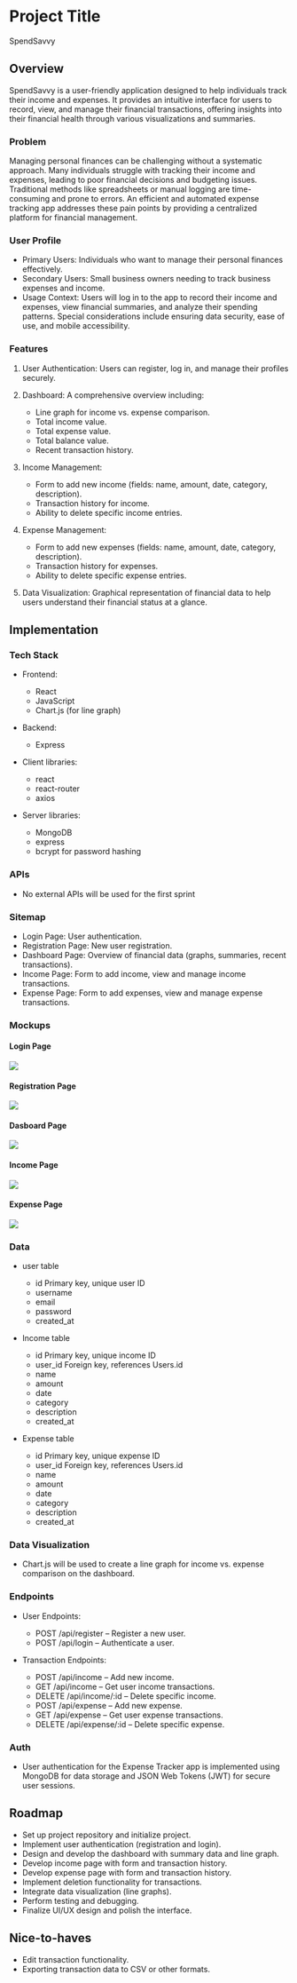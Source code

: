 # Project Title
SpendSavvy

## Overview

SpendSavvy is a user-friendly application designed to help individuals track their income and expenses. It provides an intuitive interface for users to record, view, and manage their financial transactions, offering insights into their financial health through various visualizations and summaries.

### Problem

Managing personal finances can be challenging without a systematic approach. Many individuals struggle with tracking their income and expenses, leading to poor financial decisions and budgeting issues. Traditional methods like spreadsheets or manual logging are time-consuming and prone to errors. An efficient and automated expense tracking app addresses these pain points by providing a centralized platform for financial management.

### User Profile

- Primary Users: Individuals who want to manage their personal finances effectively.
- Secondary Users: Small business owners needing to track business expenses and income.
- Usage Context: Users will log in to the app to record their income and expenses, view financial summaries, and analyze their spending patterns. Special considerations include ensuring data security, ease of use, and mobile accessibility.

### Features

1. User Authentication: Users can register, log in, and manage their profiles securely.

2. Dashboard: A comprehensive overview including:
    - Line graph for income vs. expense comparison.
    - Total income value.
    - Total expense value.
    - Total balance value.
    - Recent transaction history.

3. Income Management:
    - Form to add new income (fields: name, amount, date, category, description).
    - Transaction history for income.
    - Ability to delete specific income entries.

4. Expense Management:
    - Form to add new expenses (fields: name, amount, date, category, description).
    - Transaction history for expenses.
    - Ability to delete specific expense entries.

5. Data Visualization: Graphical representation of financial data to help users understand their financial status at a glance.

## Implementation

### Tech Stack

- Frontend:
    - React
    - JavaScript
    - Chart.js (for line graph)

- Backend: 
    - Express

- Client libraries: 
    - react
    - react-router
    - axios

- Server libraries:
    - MongoDB
    - express
    - bcrypt for password hashing


### APIs

- No external APIs will be used for the first sprint

### Sitemap

- Login Page: User authentication.
- Registration Page: New user registration.
- Dashboard Page: Overview of financial data (graphs, summaries, recent transactions).
- Income Page: Form to add income, view and manage income transactions.
- Expense Page: Form to add expenses, view and manage expense transactions.


### Mockups

#### Login Page
![](mockup/Login.png)

#### Registration Page
![](mockup/Registration.png)

#### Dasboard Page
![](mockup/Dashboard.png)

#### Income Page
![](mockup/Income.png)

#### Expense Page
![](mockup/Expense.png)

### Data

- user table

    - id Primary key, unique user ID
    - username	
    - email	
    - password	
    - created_at	

- Income table

    - id Primary key, unique income ID
    - user_id Foreign key, references Users.id
    - name	
    - amount	
    - date	
    - category	
    - description	
    - created_at	

- Expense table

    - id Primary key, unique expense ID
    - user_id Foreign key, references Users.id
    - name	
    - amount	
    - date	
    - category	
    - description	
    - created_at

### Data Visualization

- Chart.js will be used to create a line graph for income vs. expense comparison on the dashboard.

### Endpoints

- User Endpoints:
    - POST /api/register – Register a new user.
    - POST /api/login – Authenticate a user.

- Transaction Endpoints:
    - POST /api/income – Add new income.
    - GET /api/income – Get user income transactions.
    - DELETE /api/income/:id – Delete specific income.
    - POST /api/expense – Add new expense.
    - GET /api/expense – Get user expense transactions.
    - DELETE /api/expense/:id – Delete specific expense.

### Auth

- User authentication for the Expense Tracker app is implemented using MongoDB for data storage and JSON Web Tokens (JWT) for secure user sessions. 

## Roadmap

- Set up project repository and initialize project.
- Implement user authentication (registration and login).
- Design and develop the dashboard with summary data and line graph.
- Develop income page with form and transaction history.
- Develop expense page with form and transaction history.
- Implement deletion functionality for transactions.
- Integrate data visualization (line graphs).
- Perform testing and debugging.
- Finalize UI/UX design and polish the interface.

## Nice-to-haves

- Edit transaction functionality.
- Exporting transaction data to CSV or other formats.
